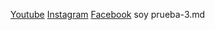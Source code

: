 [Youtube](https://www.youtube.com/)
[Instagram](https://www.instagram.com/)
[Facebook](https://www.facebook.com/) soy prueba-3.md